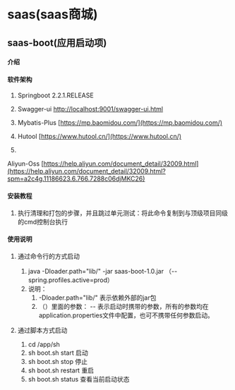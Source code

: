 # saas(saas商城)

## saas-boot(应用启动项)

#### 介绍

#### 软件架构

1. Springboot 2.2.1.RELEASE
2. Swagger-ui [http://localhost:9001/swagger-ui.html](http://localhost:9001/swagger-ui.html)

3. Mybatis-Plus [https://mp.baomidou.com/](https://mp.baomidou.com/)
4. Hutool [https://www.hutool.cn/](https://www.hutool.cn/)
5.

Aliyun-Oss [https://help.aliyun.com/document_detail/32009.html](https://help.aliyun.com/document_detail/32009.html?spm=a2c4g.11186623.6.766.7288c06djMKC26)

#### 安装教程

1. 执行清理和打包的步骤，并且跳过单元测试：将此命令复制到与顶级项目同级的cmd控制台执行

#### 使用说明

1. 通过命令行的方式启动
    1. java -Dloader.path="lib/" -jar saas-boot-1.0.jar （--spring.profiles.active=prod）
    2. 说明：
        1. -Dloader.path="lib/" 表示依赖外部的jar包
        2. （）里面的参数： -- 表示启动时携带的参数，所有的参数均在application.properties文件中配置，也可不携带任何参数启动。

3. 通过脚本方式启动
    1. cd /app/sh
    2. sh boot.sh start 启动
    3. sh boot.sh stop 停止
    4. sh boot.sh restart 重启
    5. sh boot.sh status 查看当前启动状态

